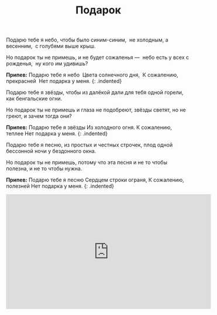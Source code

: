 ﻿---
layout: lyrics
title: Подарок
description: Подарю тебе я небо, чтобы было синим-синим, не холодным, а весенним...
---

П<span class="Am"></span>одарю тебе я н<span class="E7"></span>ебо,
чт<span class="Gm6"></span>обы было синим-с<span class="D"></span>иним,<span class="Dm7"></span>&nbsp;
не холодным, <span class="Am"></span>а весенним,<span class="Bm11"></span>&nbsp;
с голубями выше кр<span class="E7"></span>ыш.

Н<span class="Am"></span>о подарок ты не пр<span class="E7"></span>имешь,
<span class="Gm6"></span>и не будет сожал<span class="D"></span>енья —<span class="Dm7"></span>&nbsp;
небо есть у вс<span class="Am"></span>ех с рожденья,<span class="Bm11"></span>&nbsp;
ну кого им удив<span class="E7"></span>ишь?

**Припев:**
П<span class="Gm"></span>одарю тебе я н<span class="A7"></span>ебо<span class="Dm"></span>&nbsp;
Цвета солнечн<span class="Dm_C"></span>ого дня,<span class="Fmaj7"></span>&nbsp;
К сожалению, прекрасней<span class="Bm11"></span>&nbsp;
Нет подарка у мен<span class="E7"></span>я.
{: .indented}

Подарю тебе я звёзды,
чтобы из далёкой дали
для тебя одной горели,
как бенгальские огни.

Но подарок ты не примешь
и глаза не подобреют,
звёзды светят, но не греют,
и зачем тогда они?

**Припев:**
Подарю тебе я звёзды
Из холодного огня.
К сожалению, теплее
Нет подарка у меня.
{: .indented}

Подарю тебе я песню,
из простых и честных строчек,
плод одной бессонной ночи
у бездонного окна.

Но подарок ты не примешь,
потому что эта песня
и не то чтобы полезна,
и не то чтобы нужна.

**Припев:**
Подарю тебе я песню
Сердцем строки ограня,
К сожалению, полезней
Нет подарка у меня.
{: .indented}

<div class="video-wrapper">
  <iframe width="560" height="315" src="https://www.youtube.com/embed/MKtGabUvQ38" frameborder="0" allow="accelerometer; autoplay; encrypted-media; gyroscope; picture-in-picture" allowfullscreen></iframe>
</div>
